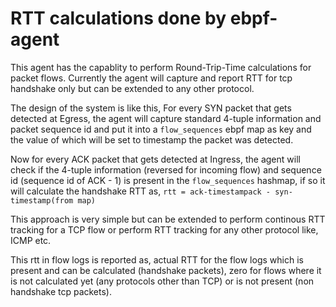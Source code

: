 # RTT calculations done by ebpf-agent

This agent has the capablity to perform Round-Trip-Time calculations for packet flows. Currently the agent will capture and report RTT for tcp handshake only
but can be extended to any other protocol.

The design of the system is like this,
For every SYN packet that gets detected at Egress, the agent will capture standard 4-tuple information and packet sequence id and put it into a `flow_sequences` ebpf map as key and the value of which will be set to timestamp the packet was detected.

Now for every ACK packet that gets detected at Ingress, the agent will check if the 4-tuple information (reversed for incoming flow) and sequence id (sequence id of ACK - 1) is present in the `flow_sequences` hashmap, if so it will calculate the handshake RTT as,
`rtt = ack-timestampack - syn-timestamp(from map)`

This approach is very simple but can be extended to perform continous RTT tracking for a TCP flow or perform RTT tracking for any other protocol like,
ICMP etc.

This rtt in flow logs is reported as, actual RTT for the flow logs which is present and can be calculated (handshake packets), zero for flows where it is not calculated yet (any protocols other than TCP) or is not present (non handshake tcp packets).